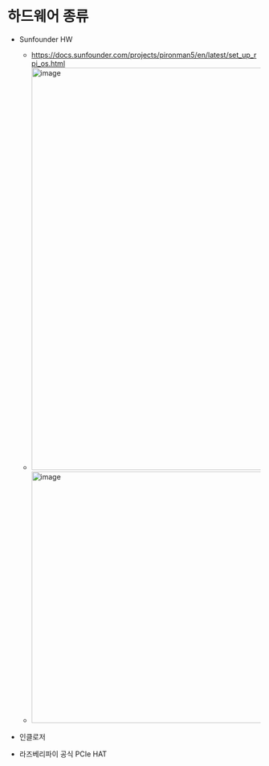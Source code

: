 
# 하드웨어 종류
- Sunfounder HW
  -  https://docs.sunfounder.com/projects/pironman5/en/latest/set_up_rpi_os.html
  - <img width="800" alt="image" src="https://github.com/user-attachments/assets/92d258d2-968c-4c79-8377-b9f73b03f3f7">
  - <img width="500" alt="image" src="https://github.com/user-attachments/assets/7a5a5adb-147f-418b-acf9-e4edcf1349eb">

- 인클로저
- 라즈베리파이 공식 PCIe HAT
  
